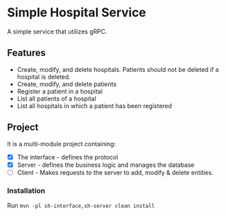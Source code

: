 # Simple Hospital Service

A simple service that utilizes gRPC.

## Features

- Create, modify, and delete hospitals. Patients should not be deleted if a hospital is deleted.
- Create, modify, and delete patients
- Register a patient in a hospital
- List all patients of a hospital
- List all hospitals in which a patient has been registered


## Project

It is a multi-module project containing:
 - [x] The interface - defines the protocol
 - [x] Server - defines the business logic and manages the database
 - [ ] Client - Makes requests to the server to add, modify & delete entities.

### Installation

Run `mvn -pl sh-interface,sh-server clean install`
